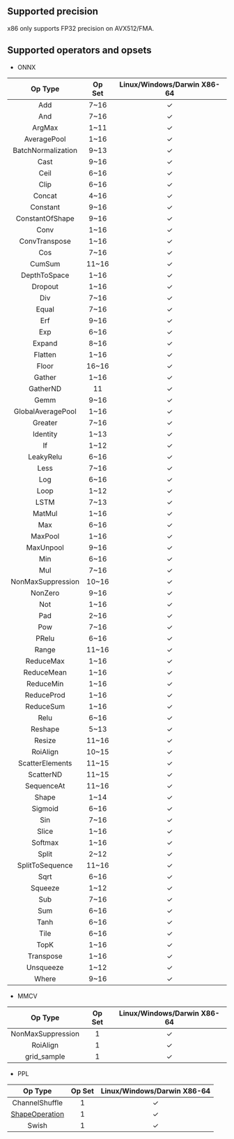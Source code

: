 ## Supported precision

x86 only supports FP32 precision on AVX512/FMA.

## Supported operators and opsets

* ONNX

| Op Type            | Op Set | Linux/Windows/Darwin X86-64 |
|:------------------:|:------:|:---------------------------:|
| Add                | 7~16   | &check;                     |
| And                | 7~16   | &check;                     |
| ArgMax             | 1~11   | &check;                     |
| AveragePool        | 1~16   | &check;                     |
| BatchNormalization | 9~13   | &check;                     |
| Cast               | 9~16   | &check;                     |
| Ceil               | 6~16   | &check;                     |
| Clip               | 6~16   | &check;                     |
| Concat             | 4~16   | &check;                     |
| Constant           | 9~16   | &check;                     |
| ConstantOfShape    | 9~16   | &check;                     |
| Conv               | 1~16   | &check;                     |
| ConvTranspose      | 1~16   | &check;                     |
| Cos                | 7~16   | &check;                     |
| CumSum             | 11~16  | &check;                     |
| DepthToSpace       | 1~16   | &check;                     |
| Dropout            | 1~16   | &check;                     |
| Div                | 7~16   | &check;                     |
| Equal              | 7~16   | &check;                     |
| Erf                | 9~16   | &check;                     |
| Exp                | 6~16   | &check;                     |
| Expand             | 8~16   | &check;                     |
| Flatten            | 1~16   | &check;                     |
| Floor              | 16~16  | &check;                     |
| Gather             | 1~16   | &check;                     |
| GatherND           | 11     | &check;                     |
| Gemm               | 9~16   | &check;                     |
| GlobalAveragePool  | 1~16   | &check;                     |
| Greater            | 7~16   | &check;                     |
| Identity           | 1~13   | &check;                     |
| If                 | 1~12   | &check;                     |
| LeakyRelu          | 6~16   | &check;                     |
| Less               | 7~16   | &check;                     |
| Log                | 6~16   | &check;                     |
| Loop               | 1~12   | &check;                     |
| LSTM               | 7~13   | &check;                     |
| MatMul             | 1~16   | &check;                     |
| Max                | 6~16   | &check;                     |
| MaxPool            | 1~16   | &check;                     |
| MaxUnpool          | 9~16   | &check;                     |
| Min                | 6~16   | &check;                     |
| Mul                | 7~16   | &check;                     |
| NonMaxSuppression  | 10~16  | &check;                     |
| NonZero            | 9~16   | &check;                     |
| Not                | 1~16   | &check;                     |
| Pad                | 2~16   | &check;                     |
| Pow                | 7~16   | &check;                     |
| PRelu              | 6~16   | &check;                     |
| Range              | 11~16  | &check;                     |
| ReduceMax          | 1~16   | &check;                     |
| ReduceMean         | 1~16   | &check;                     |
| ReduceMin          | 1~16   | &check;                     |
| ReduceProd         | 1~16   | &check;                     |
| ReduceSum          | 1~16   | &check;                     |
| Relu               | 6~16   | &check;                     |
| Reshape            | 5~13   | &check;                     |
| Resize             | 11~16  | &check;                     |
| RoiAlign           | 10~15  | &check;                     |
| ScatterElements    | 11~15  | &check;                     |
| ScatterND          | 11~15  | &check;                     |
| SequenceAt         | 11~16  | &check;                     |
| Shape              | 1~14   | &check;                     |
| Sigmoid            | 6~16   | &check;                     |
| Sin                | 7~16   | &check;                     |
| Slice              | 1~16   | &check;                     |
| Softmax            | 1~16   | &check;                     |
| Split              | 2~12   | &check;                     |
| SplitToSequence    | 11~16  | &check;                     |
| Sqrt               | 6~16   | &check;                     |
| Squeeze            | 1~12   | &check;                     |
| Sub                | 7~16   | &check;                     |
| Sum                | 6~16   | &check;                     |
| Tanh               | 6~16   | &check;                     |
| Tile               | 6~16   | &check;                     |
| TopK               | 1~16   | &check;                     |
| Transpose          | 1~16   | &check;                     |
| Unsqueeze          | 1~12   | &check;                     |
| Where              | 9~16   | &check;                     |

* MMCV

| Op Type           | Op Set | Linux/Windows/Darwin X86-64 |
|:-----------------:|:------:|:---------------------------:|
| NonMaxSuppression | 1      | &check;                     |
| RoiAlign          | 1      | &check;                     |
| grid_sample       | 1      | &check;                     |

* PPL

| Op Type                              | Op Set | Linux/Windows/Darwin X86-64 |
|:------------------------------------:|:------:|:---------------------------:|
| ChannelShuffle                       | 1      | &check;                     |
| [ShapeOperation](shape_operation.md) | 1      | &check;                     |
| Swish                                | 1      | &check;                     |
